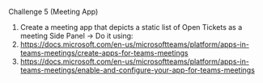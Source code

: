 
Challenge 5 (Meeting App)
1. Create a meeting app that depicts a static list of Open Tickets as a meeting Side Panel 
-> Do it using:
1. https://docs.microsoft.com/en-us/microsoftteams/platform/apps-in-teams-meetings/create-apps-for-teams-meetings
2. https://docs.microsoft.com/en-us/microsoftteams/platform/apps-in-teams-meetings/enable-and-configure-your-app-for-teams-meetings
